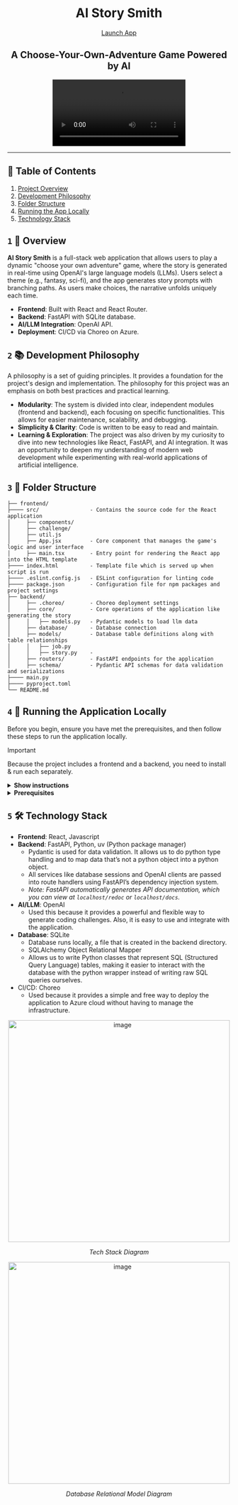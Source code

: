 <div align="center">
    <h1>AI Story Smith</h1>
    <a href="https://c8d057d3-32e9-4ebc-bd70-ab84787c4379.e1-us-east-azure.choreoapps.dev">Launch App</a>
    <h2>A Choose-Your-Own-Adventure Game Powered by AI</h2>
    
<p align="center">
  <video src="https://github.com/user-attachments/assets/c093aef3-a41d-43bf-af85-9e8493e6a3b4"></video>
</p>
</div>

---

## 📌 Table of Contents

1. [Project Overview](#1--overview)
2. [Development Philosophy](#2--development-philosophy)
3. [Folder Structure](#3--folder-structure)
4. [Running the App Locally](#4--running-the-application-locally)
5. [Technology Stack](#5--technology-stack)

## `1` 🎯 Overview

**AI Story Smith** is a full-stack web application that allows users to play a dynamic "choose your own adventure" 
game, where the story is generated in real-time using OpenAI's large language models (LLMs).
Users select a theme (e.g., fantasy, sci-fi), and the app generates story prompts with branching paths. 
As users make choices, the narrative unfolds uniquely each time.

- **Frontend**: Built with React and React Router.
- **Backend**: FastAPI with SQLite database.
- **AI/LLM Integration**: OpenAI API.
- **Deployment**: CI/CD via Choreo on Azure.

## `2` 📚 Development Philosophy

A philosophy is a set of guiding principles. It provides a foundation for the project's design and implementation.
The philosophy for this project was an emphasis on both best practices and practical learning.
- **Modularity**: The system is divided into clear, independent modules (frontend and backend), each focusing 
   on specific functionalities. This allows for easier maintenance, scalability, and debugging.
- **Simplicity & Clarity**: Code is written to be easy to read and maintain.
- **Learning & Exploration**: The project was also driven by my curiosity to dive into new technologies like 
  React, FastAPI, and AI integration. It was an opportunity to deepen my understanding
  of modern web development while experimenting with real-world applications of artificial intelligence.

## `3` 📂 Folder Structure

```
├── frontend/
├──── src/                - Contains the source code for the React application
│     ├── components/          
│     ├── challenge/     
│     ├── util.js         
│     ├── App.jsx         - Core component that manages the game's logic and user interface
│     ├── main.tsx        - Entry point for rendering the React app into the HTML template
├──── index.html          - Template file which is served up when script is run
├──── .eslint.config.js   - ESLint configuration for linting code
├──── package.json        - Configuration file for npm packages and project settings
├── backend/
│     ├── .choreo/        - Choreo deployment settings
│     ├── core/           - Core operations of the application like generating the story
│     │   ├── models.py   - Pydantic models to load llm data
│     ├── database/       - Database connection
│     ├── models/         - Database table definitions along with table relationships
│     │   ├── job.py
│     │   ├── story.py    - 
│     ├── routers/        - FastAPI endpoints for the application
│     ├── schema/         - Pydantic API schemas for data validation and serializations
├──── main.py           
├──── pyproject.toml      
└── README.md
```

## `4` 🚀 Running the Application Locally
Before you begin, ensure you have met the prerequisites, and then
follow these steps to run the application locally.
> [!IMPORTANT]
>
> Because the project includes a frontend and a backend, you need to install & run each separately.

<details><summary><b>Show instructions</b></summary>

1. **Clone the repository**: Start by cloning the repository to your local machine.
2. **Navigate to the frontend/backend directory**: Go to each folder within the project's root directory.
3. **Install dependencies**
4. **Set up environment variables**:
   - Create a .env file in the backend and frontend directory.
   - Add your OpenAI API key
   - _Note: Refer to the `.env.development` file for the required environment variables._
5. Start the development server:
    ```shell
    npm run dev # For the frontend
    ```
   
    ```shell
    uv run main.py # For the backend
    ```
   _Note: Uvicorn is a web server and allows us to serve our fastapi application._

</details>

<details><summary><b>Prerequisites</b></summary>

- Python
  - uv (Python package manager) so our dependencies remain private and isolated to this project rather than the system.
  - Unlike pip, uv is faster and more efficient, offering better performance for managing the virtual environment and dependencies for the backend.
- Node.js: Make sure you have Node.js installed.
  Node.js includes npm (package manager) by default.  
  To confirm that Node.js is installed correctly, open your terminal or command prompt and run the following commands:
    - ```shell 
      node -v # Displays the current version of Node.js.
      ```
    - ```shell
      npm -v # Displays the current version of npm.
      ```
- An Integrated Development Environment (IDE)
  - PyCharm
  - Visual Studio Code
  - _Note: May need to change the python interpreter to the one in the local project._
- OpenAI Account
  - Sign up for an account at [OpenAI](https://platform.openai.com/).
  - Obtain your API key from the OpenAI dashboard.
  - Set up the environment variables in the `.env` file in the backend directory with your OpenAI API key.
  - _Note: You need to set up a payment method because the API is pay as you go._

</details>

## `5` 🛠️ Technology Stack
- **Frontend**: React, Javascript
- **Backend**: FastAPI, Python, uv (Python package manager)
  - Pydantic is used for data validation. It allows us to do python type handling and to map data 
    that’s not a python object into a python object.
  - All services like database sessions and OpenAI clients are passed into route handlers using FastAPI’s 
    dependency injection system.
  - _Note: FastAPI automatically generates API documentation, which you can view at `localhost/redoc` or `localhost/docs`._
- **AI/LLM**: OpenAI
  - Used this because it provides a powerful and flexible way to generate coding challenges. 
    Also, it is easy to use and integrate with the application.
- **Database**: SQLite
    - Database runs locally, a file that is created in the backend directory.
    - SQLAlchemy Object Relational Mapper
    - Allows us to write Python classes that represent SQL (Structured Query Language) tables, 
      making it easier to interact with the database with the python wrapper instead of writing raw SQL queries ourselves.
- CI/CD: Choreo
  - Used because it provides a simple and free way to deploy the application to Azure cloud 
    without having to manage the infrastructure.

<p align="center">
<img width="500" height="500" alt="image" src="https://github.com/user-attachments/assets/34a68d56-a7a9-439a-8651-1ebebbd367b2" />
</p>
<p align="center"><em>Tech Stack Diagram</em></p>

<p align="center">
<img width="500" height="500" alt="image" src="https://github.com/user-attachments/assets/68e320eb-88f0-4480-adb6-c90b1f9d3ca5" />
</p>
<p align="center"><em>Database Relational Model Diagram</em></p>